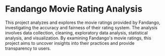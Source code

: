 # Fandango Movie Rating Analysis

This project analyzes and explores the movie ratings provided by Fandango, investigating the accuracy and fairness of their rating system. The analysis involves data collection, cleaning, exploratory data analysis, statistical analysis, and visualization. By examining Fandango's movie ratings, this project aims to uncover insights into their practices and provide transparency to users.
